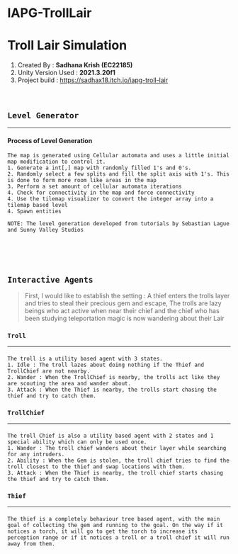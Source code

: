 # IAPG-TrollLair

# **Troll Lair Simulation**
1. Created By : **Sadhana Krish (EC22185)**
2. Unity Version Used : **2021.3.20f1**  
3. Project build : https://sadhax18.itch.io/iapg-troll-lair  

<br>

## **`Level Generator`**
***
#### Process of Level Generation
    The map is generated using Cellular automata and uses a little initial map modification to control it.
    1. Generate a int[,] map with randomly filled 1's and 0's. 
    2. Randomly select a few splits and fill the split axis with 1's. This is done to form more room like areas in the map
    3. Perform a set amount of cellular automata iterations
    4. Check for connectivity in the map and force connectivity
    4. Use the tilemap visualizer to convert the integer array into a tilemap based level
    4. Spawn entities

``` 
NOTE: The level generation developed from tutorials by Sebastian Lague and Sunny Valley Studios
```

<br>
<br>
<br>


## **`Interactive Agents`**
>First, I would like to establish the setting : A thief enters the trolls layer and tries to steal their precious gem and escape, The trolls are lazy beings who act active when near their chief and the chief who has been studying teleportation magic is now wandering about their Lair
   
### ```Troll```
---
#### 
    The troll is a utility based agent with 3 states.
    1. Idle : The troll lazes about doing nothing if the Thief and TrollChief are not nearby.
    2. Wander : When the TrollChief is nearby, the trolls act like they are scouting the area and wander about.
    3. Attack : When the Thief is nearby, the trolls start chasing the thief and try to catch them.
    
### ```TrollChief```
---
#### 
    The troll Chief is also a utility based agent with 2 states and 1 special ability which can only be used once.
    1. Wander : The troll chief wanders about their layer while searching for any intruders.
    2. Ability : When the Gem is stolen, the troll chief tries to find the troll closest to the thief and swap locations with them.
    3. Attack : When the Thief is nearby, the troll chief starts chasing the thief and try to catch them.

### ```Thief```
---
#### 
    The thief is a completely behaviour tree based agent, with the main goal of collecting the gem and running to the goal. On the way if it notices a torch, it will go to get the torch to increase its perception range or if it notices a troll or a troll chief it will run away from them.